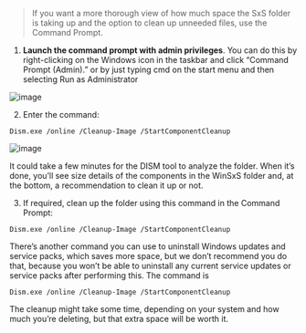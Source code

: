 > If you want a more thorough view of how much space the SxS folder is taking up and the option to clean up unneeded files, use the Command Prompt.


1. **Launch the command prompt with admin privileges**. You can do this by right-clicking on the Windows icon in the taskbar and click “Command Prompt (Admin).” or by just typing cmd on the start menu and then selecting Run as Administrator

![image](https://user-images.githubusercontent.com/67142634/111326485-7ef88580-8664-11eb-963d-c4c1f53d656a.png)

2. Enter the command: 
```aws
Dism.exe /online /Cleanup-Image /StartComponentCleanup
```
![image](https://user-images.githubusercontent.com/67142634/111326551-8cae0b00-8664-11eb-8334-b66209d534de.png)

It could take a few minutes for the DISM tool to analyze the folder. When it’s done, you’ll see size details of the components in the WinSxS folder and, at the bottom, a recommendation to clean it up or not.

3. If required, clean up the folder using this command in the Command Prompt: 
```aws
Dism.exe /online /Cleanup-Image /StartComponentCleanup
```

There’s another command you can use to uninstall Windows updates and service packs, which saves more space, but we don’t recommend you do that, because you won’t be able to uninstall any current service updates or service packs after performing this. The command is 

```aws
Dism.exe /online /Cleanup-Image /StartComponentCleanup
```
The cleanup might take some time, depending on your system and how much you’re deleting, but that extra space will be worth it.
